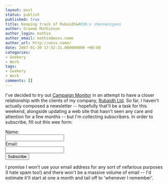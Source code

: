 ```yaml
---
layout: post
status: publish
published: true
title: Keeping track of Rubaidh&#039;s shennanigans
author: Graeme Mathieson
author_login: mathie
author_email: mathie@woss.name
author_url: http://woss.name/
date: 2007-01-30 17:52:31.000000000 +00:00
categories:
- Geekery
- Work
tags:
- Geekery
- Work
comments: []
---
```

I've decided to try out [Campaign Monitor](http://www.campaignmonitor.com/) in an attempt to have a closer relationship with the clients of my company, [Rubaidh Ltd](http://www.rubaidh.com/).  So far, I haven't actually composed a newsletter -- hopefully that'll be a task for this weekend, alongside updating a web site that hasn't seen any care and attention for a few months -- but I'm collecting subscribers.  In order to subscribe, fill out this wee form:

<form action="http://rubaidhltd.cmail1.com/.aspx/s/114317/" method="post">
<div>
<label for="name">Name:</label><br /><input type="text" name="name" id="name" /><br />
<label for="l114317-114317">Email:</label><br /><input type="text" name="cm-114317-114317" id="l114317-114317" /><br />
<input type="submit" value="Subscribe" />
</div>
</form>

I promise I won't use your email address for any sort of nefarious purposes (I hate spam too!) and there won't be a massive volume of email -- I'd estimate it'll start at one a month and tail off to 'whenever I remember'.
